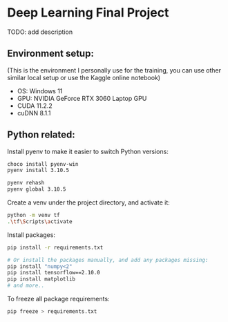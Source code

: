 # Deep Learning Final Project

TODO: add description

## Environment setup:

(This is the environment I personally use for the training, you can use other similar local setup or use the Kaggle online notebook)

- OS: Windows 11
- GPU: NVIDIA GeForce RTX 3060 Laptop GPU
- CUDA 11.2.2
- cuDNN 8.1.1

## Python related:

Install pyenv to make it easier to switch Python versions:

```sh
choco install pyenv-win
pyenv install 3.10.5

pyenv rehash
pyenv global 3.10.5
```

Create a venv under the project directory, and activate it:

```sh
python -m venv tf
.\tf\Scripts\activate
```

Install packages:

```sh
pip install -r requirements.txt

# Or install the packages manually, and add any packages missing:
pip install "numpy<2"
pip install tensorflow==2.10.0
pip install matplotlib
# and more..
```

To freeze all package requirements:

```sh
pip freeze > requirements.txt
```
